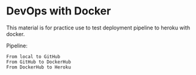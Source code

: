 # DevOps with Docker

This material is for practice use to test deployment pipeline to heroku with docker.

Pipeline:

    From local to GitHub
    From GitHub to DockerHub
    From DockerHub to Heroku

